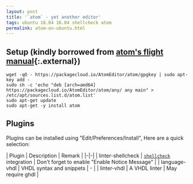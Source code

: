 ```yaml
---
layout: post
title: '`atom` - yet another editor'
tags: ubuntu 18.04 16.04 shellcheck atom
permalink: atom-on-ubuntu.html
---
```


## Setup (kindly borrowed from [atom's flight manual](https://flight-manual.atom.io/getting-started/sections/installing-atom/){:.external})
```
wget -qO - https://packagecloud.io/AtomEditor/atom/gpgkey | sudo apt-key add -
sudo sh -c 'echo "deb [arch=amd64] https://packagecloud.io/AtomEditor/atom/any/ any main" > /etc/apt/sources.list.d/atom.list'
sudo apt-get update
sudo apt-get -y install atom
```

## Plugins
Plugins can be installed using "Edit/Preferences/Install", Here are a quick
selection:

| Plugin | Description | Remark |
|-|-|
| linter-shellcheck         | [`shellcheck`](/tag/shellcheck.html) integration | Don't forget to enable "Enable Notice Message" |
| language-vhdl | VHDL syntax and snippets | - |
| linter-vhdl | A VHDL linter | May require ghdl |
